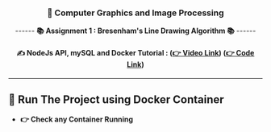 <div align = "center">

### 🧠 Computer Graphics and Image Processing

------ **📚 Assignment 1 : Bresenham's Line Drawing Algorithm 📚** ------

#### ✍️ NodeJs API, mySQL and Docker Tutorial : **([👉 Video Link](https://youtu.be/8L3zwbnPugs?si=TcPRBw3TfebEBC57))** **([👉 Code Link](https://github.com/getarrays/nodejsapi/blob/master/src/controller/patient.controller.js))**

<hr>
</div>

## 🌲 Run The Project using Docker Container

- **👉 Check any Container Running**